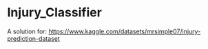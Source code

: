 # Injury_Classifier
A solution for: https://www.kaggle.com/datasets/mrsimple07/injury-prediction-dataset
